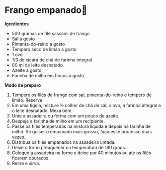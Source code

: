# Frango empanado:poultry_leg:

**Igredientes**

- 500 gramas de filé sassami de frango
- Sal a gosto
- Pimenta-do-reino a gosto
- Tempero seco de limão a gosto
- 1 ovo
- 1/3 de xícara de chá de farinha integral
- 80 ml de leite desnatado
- Azeite a gosto
- Farinha de milho em flocos a gosto

**Modo de preparo**

1. Tempere os filés de frango com sal, pimenta-do-reino e tempero de limão. Reserve.
2. Em uma tigela, misture ½ colher de chá de sal, o ovo, a farinha integral e o leite desnatado. Mexa bem.
3. Unte a assadeira ou forma com um pouco de azeite.
4. Despeje a farinha de milho em um recipiente.
5. Passe os filés temperados na mistura líquida e depois na farinha de milho. Se quiser o empanado mais grosso, faça esse processo duas vezes.
6. Distribua os filés empanados na assadeira untada.
7. Deixe o forno preaquecer na temperatura de 180 graus.
8. Coloque a assadeira no forno e deixe por 40 minutos ou até os filés ficarem dourados.
9. Retire e sirva.
